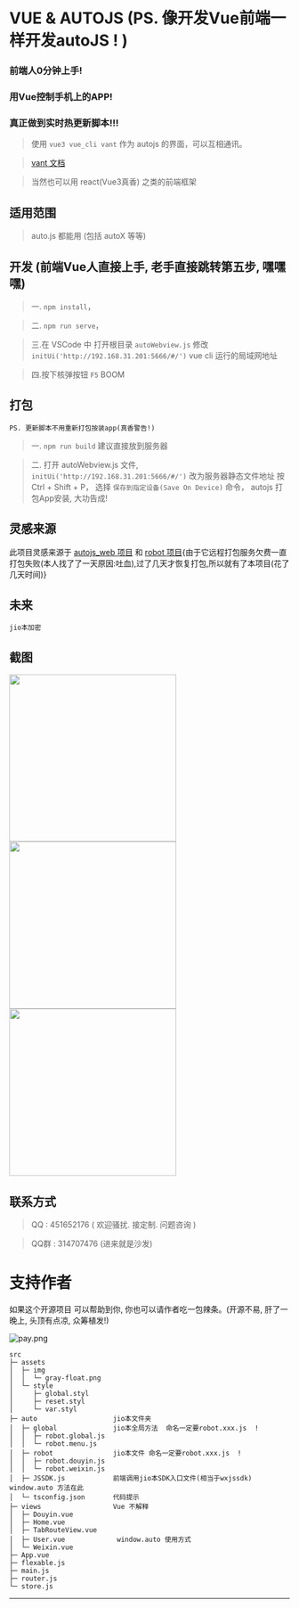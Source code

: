 # VUE & AUTOJS (PS. 像开发Vue前端一样开发autoJS ! )
### 前端人0分钟上手! 
### 用Vue控制手机上的APP!
### 真正做到实时热更新脚本!!!


> 使用 `vue3 vue_cli vant` 作为 autojs 的界面，可以互相通讯。

>[vant 文档](https://vant-ui.github.io/vant/#/zh-CN/quickstart)

> 当然也可以用 react(Vue3真香) 之类的前端框架

## 适用范围
> auto.js 都能用 (包括 autoX 等等)

## 开发 (前端Vue人直接上手, 老手直接跳转第五步, 嘿嘿嘿)
>一. `npm install`，

>二. `npm run serve`，


>三.在 VSCode 中 打开根目录 `autoWebview.js` 修改 `initUi('http://192.168.31.201:5666/#/')` vue cli 运行的局域网地址

>四.按下核弹按钮 `F5` BOOM

## 打包 
    PS. 更新脚本不用重新打包按装app(真香警告!)

> 一. `npm run build` 建议直接放到服务器

> 二. 打开 autoWebview.js 文件, `initUi('http://192.168.31.201:5666/#/')` 改为服务器静态文件地址 按 Ctrl + Shift + P， 选择 `保存到指定设备(Save On Device)` 命令， autojs 打包App安装, 大功告成!

## 灵感来源

此项目灵感来源于 [autojs_web 项目](https://github.com/xxxxue/autojs_web)
和 [robot 项目](https://github.com/yooge/robot){由于它远程打包服务欠费一直打包失败(本人找了了一天原因:吐血),过了几天才恢复打包,所以就有了本项目(花了几天时间)}



## 未来

`jio本加密`


## 截图

<img src="type/home.jpg" width="300px">
<img src="type/auto.jpg" width="300px">
<img src="type/user.jpg" width="300px">

## 联系方式

> QQ : 451652176 ( 欢迎骚扰. 接定制. 问题咨询 )

>  QQ群 : 314707476 (进来就是沙发)

# 支持作者

如果这个开源项目 可以帮助到你, 你也可以请作者吃一包辣条。(开源不易, 肝了一晚上, 头顶有点凉, 众筹植发!)


![pay.png](type/pay.png)


```src
src                       
├─ assets                 
│  ├─ img                 
│  │  └─ gray-float.png   
│  └─ style               
│     ├─ global.styl      
│     ├─ reset.styl       
│     └─ var.styl         
├─ auto                   jio本文件夹
│  ├─ global              jio本全局方法  命名一定要robot.xxx.js  !
│  │  ├─ robot.global.js  
│  │  └─ robot.menu.js    
│  ├─ robot               jio本文件 命名一定要robot.xxx.js  !
│  │  ├─ robot.douyin.js  
│  │  └─ robot.weixin.js  
│  ├─ JSSDK.js            前端调用jio本SDK入口文件(相当于wxjssdk) window.auto 方法在此
│  └─ tsconfig.json       代码提示
├─ views                  Vue 不解释
│  ├─ Douyin.vue          
│  ├─ Home.vue            
│  ├─ TabRouteView.vue    
│  ├─ User.vue             window.auto 使用方式
│  └─ Weixin.vue          
├─ App.vue                
├─ flexable.js            
├─ main.js                
├─ router.js              
└─ store.js               

```
---
